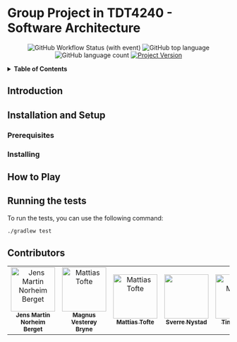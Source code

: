 # Group Project in TDT4240 - Software Architecture
<div align="center">

![GitHub Workflow Status (with event)](https://img.shields.io/github/actions/workflow/status/SverreNystad/progark/ci.yml)
![GitHub top language](https://img.shields.io/github/languages/top/SverreNystad/progark)
![GitHub language count](https://img.shields.io/github/languages/count/SverreNystad/progark)
[![Project Version](https://img.shields.io/badge/version-0.0.1-blue)](https://img.shields.io/badge/version-0.0.1-blue)


</div>

<details>
    <summary><strong> Table of Contents </strong></summary>

- [Group Project in TDT4240 - Software Architecture](#group-project-in-tdt4240---software-architecture)
  - [Introduction](#introduction)
  - [Installation and Setup](#installation-and-setup)
    - [Prerequisites](#prerequisites)
    - [Installing](#installing)
  - [How to Play](#how-to-play)
  - [Running the tests](#running-the-tests)
  - [Contributors](#contributors)

</details>

## Introduction


## Installation and Setup


### Prerequisites


### Installing

## How to Play

## Running the tests
To run the tests, you can use the following command:
```cmd
./gradlew test
```

## Contributors
<table>
  <tr>
    <td align="center">
        <a href="https://github.com/Jensern1">
            <img src="https://github.com/Jensern1.png?size=100" width="100px;" alt="Jens Martin Norheim Berget"/><br />
            <sub><b>Jens Martin Norheim Berget</b></sub>
        </a>
    </td>
    <td align="center">
      <a href="https://github.com/mvbryne">
            <img src="https://github.com/mvbryne.png?size=100" width="100px;" alt="Mattias Tofte"/><br />
            <sub><b>Magnus Vesterøy Bryne</b></sub>
        </a>
    </td>
    <td align="center">
        <a href="https://github.com/mattiastofte">
            <img src="https://github.com/mattiastofte.png?size=100" width="100px;" alt="Mattias Tofte"/><br />
            <sub><b>Mattias Tofte</b></sub>
        </a>
    </td>
    <td align="center">
        <a href="https://github.com/SverreNystad">
            <img src="https://github.com/SverreNystad.png?size=100" width="100px;"/><br />
            <sub><b>Sverre Nystad</b></sub>
        </a>
    </td>
    <td align="center">
        <a href="https://github.com/Artewald">
            <img src="https://github.com/Artewald.png?size=100" width="100px;" alt="Tim Matras"/><br />
            <sub><b>Tim Matras</b></sub>
        </a>
    </td>
    <td align="center">
        <a href="https://github.com/tobiasfremming">
            <img src="https://github.com/tobiasfremming.png?size=100" width="100px;"/><br />
            <sub><b>Tobias Fremming</b></sub>
        </a>
    </td>
  </tr>
</table>
